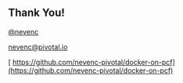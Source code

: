 <!-- .slide: data-menu-title="Contact" -->

## Thank You!

[<i class="fa fa-twitter fa-sm"></i> @nevenc](https://twitter.com/nevenc)

[<i class="fa fa-envelope fa-sm"></i> nevenc@pivotal.io](mailto:nevenc@pivotal.io)

[<i class="fa fa-github fa-sm"></i> https://github.com/nevenc-pivotal/docker-on-pcf](https://github.com/nevenc-pivotal/docker-on-pcf)




